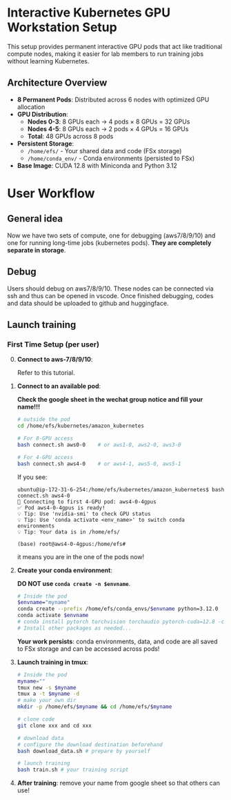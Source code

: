 # Interactive Kubernetes GPU Workstation Setup

This setup provides permanent interactive GPU pods that act like traditional compute nodes, making it easier for lab members to run training jobs without learning Kubernetes.

## Architecture Overview

- **8 Permanent Pods**: Distributed across 6 nodes with optimized GPU allocation
- **GPU Distribution**: 
  - **Nodes 0-3**: 8 GPUs each → 4 pods × 8 GPUs = 32 GPUs
  - **Nodes 4-5**: 8 GPUs each → 2 pods × 4 GPUs = 16 GPUs
  - **Total**: 48 GPUs across 8 pods
- **Persistent Storage**: 
  - `/home/efs/` - Your shared data and code (FSx storage)
  - `/home/conda_env/` - Conda environments (persisted to FSx)
- **Base Image**: CUDA 12.8 with Miniconda and Python 3.12





# User Workflow
## General idea
Now we have two sets of compute, one for debugging (aws7/8/9/10) and one for running long-time jobs (kubernetes pods). 
**They are completely separate in storage**.  

## Debug
Users should debug on aws7/8/9/10. These nodes can be connected via ssh and thus can be opened in vscode. Once finished debugging, codes and data should be uploaded to github and huggingface.



## Launch training

### First Time Setup (per user)
0. **Connect to aws-7/8/9/10**:

   Refer to this tutorial. 

1. **Connect to an available pod**:
   
   **Check the google sheet in the wechat group notice and fill your name!!!**
   ```bash
   # outside the pod
   cd /home/efs/kubernetes/amazon_kubernetes

   # For 8-GPU access
   bash connect.sh aws0-0    # or aws1-0, aws2-0, aws3-0
   
   # For 4-GPU access
   bash connect.sh aws4-0    # or aws4-1, aws5-0, aws5-1
   ```
   If you see:
   ```
   ubuntu@ip-172-31-6-254:/home/efs/kubernetes/amazon_kubernetes$ bash connect.sh aws4-0
   🔗 Connecting to first 4-GPU pod: aws4-0-4gpus
   ✅ Pod aws4-0-4gpus is ready!
   💡 Tip: Use 'nvidia-smi' to check GPU status
   💡 Tip: Use 'conda activate <env_name>' to switch conda environments
   💡 Tip: Your data is in /home/efs/

   (base) root@aws4-0-4gpus:/home/efs# 
   ```
   it means you are in the one of the pods now!

2. **Create your conda environment**:

   **DO NOT use `conda create -n $envname`**.
   ```bash
   # Inside the pod
   $envname="myname"
   conda create --prefix /home/efs/conda_envs/$envname python=3.12.0
   conda activate $envname
   # conda install pytorch torchvision torchaudio pytorch-cuda=12.8 -c pytorch -c nvidia
   # Install other packages as needed...
   ```
   **Your work persists**: conda environments, data, and code are all saved to FSx storage and can be accessed across pods!

3. **Launch training in tmux**:
   ```bash
   # Inside the pod
   myname=""
   tmux new -s $myname
   tmux a -t $myname -d
   # make your own dir
   mkdir -p /home/efs/$myname && cd /home/efs/$myname

   # clone code
   git clone xxx and cd xxx

   # download data
   # configure the download destination beforehand
   bash download_data.sh # prepare by yourself

   # launch training
   bash train.sh # your training script
   ```

4. **After training**: remove your name from google sheet so that others can use!